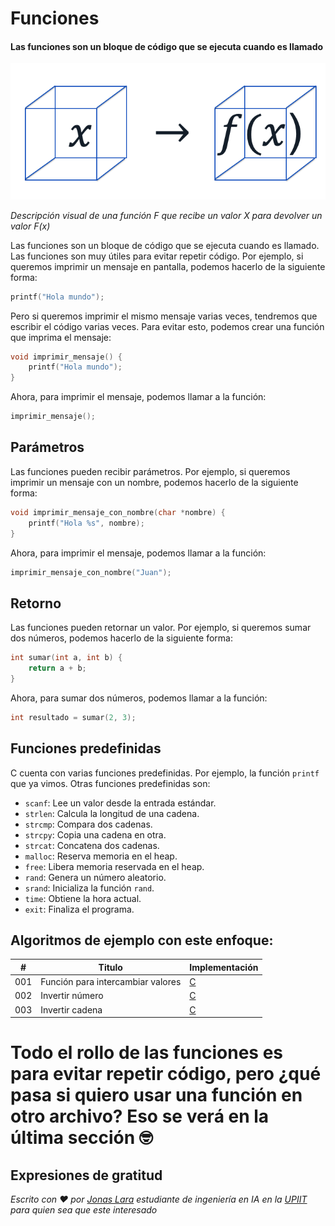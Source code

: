 # Funciones

#### Las funciones son un bloque de código que se ejecuta cuando es llamado

![](/00.-Sources/Images/function.png)

_Descripción visual de una función F que recibe un valor X para devolver un valor F(x)_

Las funciones son un bloque de código que se ejecuta cuando es llamado. Las funciones son muy útiles para evitar repetir código. Por ejemplo, si queremos imprimir un mensaje en pantalla, podemos hacerlo de la siguiente forma:

```c
printf("Hola mundo");
```

Pero si queremos imprimir el mismo mensaje varias veces, tendremos que escribir el código varias veces. Para evitar esto, podemos crear una función que imprima el mensaje:

```c
void imprimir_mensaje() {
    printf("Hola mundo");
}
```

Ahora, para imprimir el mensaje, podemos llamar a la función:

```c
imprimir_mensaje();
```

## Parámetros

Las funciones pueden recibir parámetros. Por ejemplo, si queremos imprimir un mensaje con un nombre, podemos hacerlo de la siguiente forma:

```c
void imprimir_mensaje_con_nombre(char *nombre) {
    printf("Hola %s", nombre);
}
```

Ahora, para imprimir el mensaje, podemos llamar a la función:

```c
imprimir_mensaje_con_nombre("Juan");
```

## Retorno

Las funciones pueden retornar un valor. Por ejemplo, si queremos sumar dos números, podemos hacerlo de la siguiente forma:

```c
int sumar(int a, int b) {
    return a + b;
}
```

Ahora, para sumar dos números, podemos llamar a la función:

```c
int resultado = sumar(2, 3);
```

## Funciones predefinidas

C cuenta con varias funciones predefinidas. Por ejemplo, la función `printf` que ya vimos. Otras funciones predefinidas son:

- `scanf`: Lee un valor desde la entrada estándar.
- `strlen`: Calcula la longitud de una cadena.
- `strcmp`: Compara dos cadenas.
- `strcpy`: Copia una cadena en otra.
- `strcat`: Concatena dos cadenas.
- `malloc`: Reserva memoria en el heap.
- `free`: Libera memoria reservada en el heap.
- `rand`: Genera un número aleatorio.
- `srand`: Inicializa la función `rand`.
- `time`: Obtiene la hora actual.
- `exit`: Finaliza el programa.

## Algoritmos de ejemplo con este enfoque:

| # | Titulo | Implementación |
|---| ----- | -------- |
|001|Función para intercambiar valores| [C](https://github.com/Jonas-Lara/IPN-CS/blob/master/05.-HowTo/Algoritmos/02-Intercambio-de-valores.c) |
|002| Invertir número | [C](https://github.com/Jonas-Lara/IPN-CS/blob/master/05.-HowTo/Algoritmos/03-Invertir-Numero.c) |
|003| Invertir cadena | [C](https://github.com/Jonas-Lara/IPN-CS/blob/master/05.-HowTo/Algoritmos/05-Invertir-Cadena.c) |

# Todo el rollo de las funciones es para evitar repetir código, pero ¿qué pasa si quiero usar una función en otro archivo? Eso se verá en la última sección 🤓

## Expresiones de gratitud

_Escrito con ❤️ por [Jonas Lara](https://medium.com/@jonas_lara) estudiante de ingeniería en IA en la [UPIIT](https://www.upiit.ipn.mx/) para quien sea que este interesado_
